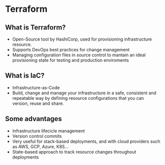 # Terraform

## What is Terraform?
* Open-Source tool by HashiCorp, used for provisioning infrastructure resource.
* Supports DevOps best practices for change management
* Managing configuration files in source control to mantain an ideal provisioning state for testing and production enviroments

## What is IaC?
* Infrastructure-as-Code
* Build, change and manage your infrastructure in a safe, consistent and repeatable way by defining resource configurations that you can version, reuse and share.

## Some advantages
* Infrastructure lifecicle management
* Version control commits
* Very useful for stack-based deployments, and with cloud providers such as AWS, GCP, Azure, K8S...
* State-based approach to track resource changes throughout deployments

